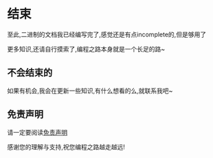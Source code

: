 # 结束

至此,二进制的文档我已经编写完了,感觉还是有点incomplete的,但是够用了

更多知识,还请自行摸索了,编程之路本身就是一个长足的路~

## 不会结束的

如果有机会,我会在更新一些知识,有什么想看的么,就联系我吧~

## 免责声明

请一定要阅读[免责声明](/Docs/ElakeDocs/UserTerms)

感谢您的理解与支持,祝您编程之路越走越远!
